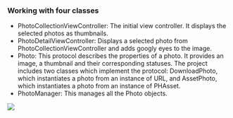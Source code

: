  ### Working with four classes
- PhotoCollectionViewController: The initial view controller. It displays the selected photos as thumbnails.
- PhotoDetailViewController: Displays a selected photo from PhotoCollectionViewController and adds googly eyes to the image.
- Photo: This protocol describes the properties of a photo. It provides an image, a thumbnail and their corresponding statuses. The project includes two classes which implement the protocol: DownloadPhoto, which instantiates a photo from an instance of URL, and AssetPhoto, which instantiates a photo from an instance of PHAsset.
- PhotoManager: This manages all the Photo objects.

![](images/GCD%20ray.gif)
